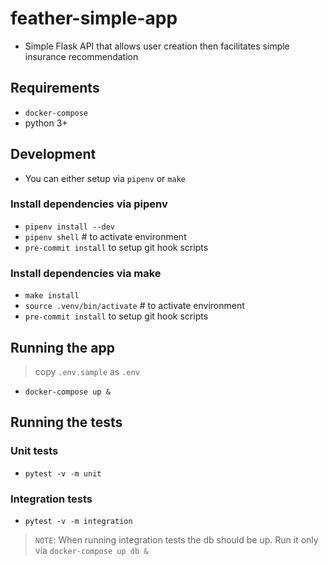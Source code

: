 # feather-simple-app

- Simple Flask API that allows user creation then facilitates simple insurance recommendation

## Requirements
- `docker-compose`
- python 3+

## Development
- You can either setup via `pipenv` or `make`

### Install dependencies via pipenv
- `pipenv install --dev`
- `pipenv shell` # to activate environment
- `pre-commit install` to setup git hook scripts

### Install dependencies via make
- `make install`
- `source .venv/bin/activate` # to activate environment
- `pre-commit install` to setup git hook scripts

## Running the app
> copy `.env.sample` as `.env`
- `docker-compose up &`

## Running the tests

### Unit tests
- `pytest -v -m unit`

### Integration tests
- `pytest -v -m integration`
> `NOTE`: When running integration tests the db should be up. Run it only via `docker-compose up db &`